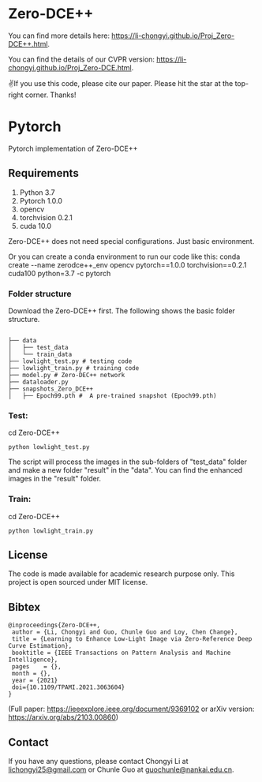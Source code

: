 # Zero-DCE++

You can find more details here: https://li-chongyi.github.io/Proj_Zero-DCE++.html. 

You can find the details of our CVPR version: https://li-chongyi.github.io/Proj_Zero-DCE.html. 

✌If you use this code, please cite our paper. Please hit the star at the top-right corner. Thanks!

# Pytorch
Pytorch implementation of Zero-DCE++

## Requirements
1. Python 3.7 
2. Pytorch 1.0.0
3. opencv
4. torchvision 0.2.1
5. cuda 10.0

Zero-DCE++ does not need special configurations. Just basic environment. 

Or you can create a conda environment to run our code like this:
conda create --name zerodce++_env opencv pytorch==1.0.0 torchvision==0.2.1 cuda100 python=3.7 -c pytorch

### Folder structure
Download the Zero-DCE++ first.
The following shows the basic folder structure.
```

├── data
│   ├── test_data 
│   └── train_data 
├── lowlight_test.py # testing code
├── lowlight_train.py # training code
├── model.py # Zero-DEC++ network
├── dataloader.py
├── snapshots_Zero_DCE++
│   ├── Epoch99.pth #  A pre-trained snapshot (Epoch99.pth)
```
### Test: 

cd Zero-DCE++
```
python lowlight_test.py 
```
The script will process the images in the sub-folders of "test_data" folder and make a new folder "result" in the "data". You can find the enhanced images in the "result" folder.

### Train: 
cd Zero-DCE++

```
python lowlight_train.py 
```

##  License
The code is made available for academic research purpose only. This project is open sourced under MIT license.

## Bibtex

```
@inproceedings{Zero-DCE++,
 author = {Li, Chongyi and Guo, Chunle Guo and Loy, Chen Change},
 title = {Learning to Enhance Low-Light Image via Zero-Reference Deep Curve Estimation},
 booktitle = {IEEE Transactions on Pattern Analysis and Machine Intelligence},
 pages    = {},
 month = {},
 year = {2021}
 doi={10.1109/TPAMI.2021.3063604}
}
```

(Full paper: https://ieeexplore.ieee.org/document/9369102 or arXiv version: https://arxiv.org/abs/2103.00860)

## Contact
If you have any questions, please contact Chongyi Li at lichongyi25@gmail.com or Chunle Guo at guochunle@nankai.edu.cn.
